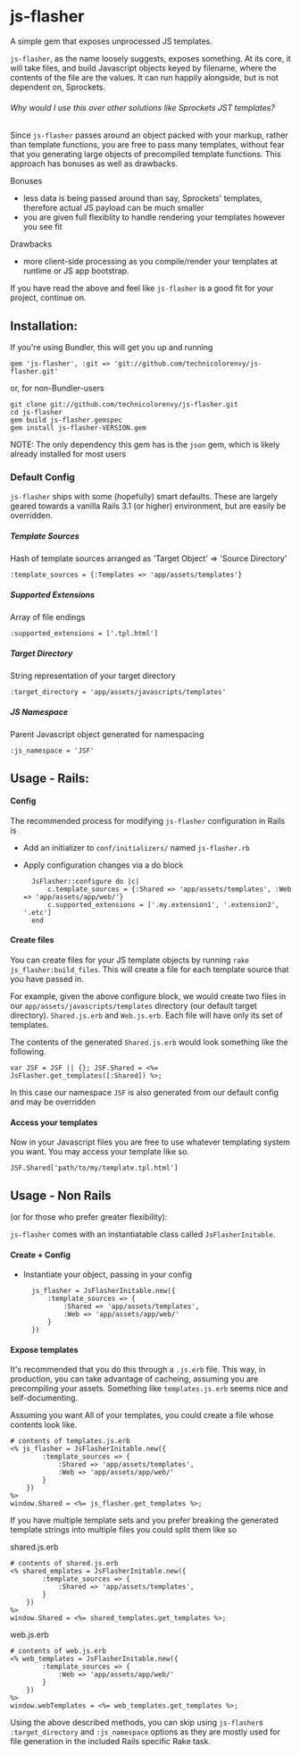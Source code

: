 js-flasher
==========

A simple gem that exposes unprocessed JS templates.

`js-flasher`, as the name loosely suggests, exposes something. At its core, it will take files, and build Javascript objects keyed by filename, where the contents of the file are the values. It can run happily alongside, but is not dependent on, Sprockets.

###### Why would I use this over other solutions like Sprockets JST templates?

Since `js-flasher` passes around an object packed with your markup, rather than template functions, you are free to pass many templates, without fear that you generating large objects of precompiled template functions. This approach has bonuses as well as drawbacks.

Bonuses

- less data is being passed around than say, Sprockets' templates, therefore actual JS payload can be much smaller
- you are given full flexiblity to handle rendering your templates however you see fit

Drawbacks

- more client-side processing as you compile/render your templates at runtime or JS app bootstrap.

If you have read the above and feel like `js-flasher` is a good fit for your project, continue on.


## Installation:

If you're using Bundler, this will get you up and running 

    gem 'js-flasher', :git => 'git://github.com/technicolorenvy/js-flasher.git'


or, for non-Bundler-users 

    git clone git://github.com/technicolorenvy/js-flasher.git 
    cd js-flasher
    gem build js-flasher.gemspec
    gem install js-flasher-VERSION.gem

NOTE: The only dependency this gem has is the `json` gem, which is likely already installed for most users

### Default Config

`js-flasher` ships with some (hopefully) smart defaults. These are largely geared towards a vanilla Rails 3.1 (or higher) environment, but are easily be overridden.

##### Template Sources

Hash of template sources arranged as 'Target Object' => 'Source Directory'

    :template_sources = {:Templates => 'app/assets/templates'}


##### Supported Extensions

Array of file endings

    :supported_extensions = ['.tpl.html']

##### Target Directory

String representation of your target directory

    :target_directory = 'app/assets/javascripts/templates'

##### JS Namespace

Parent Javascript object generated for namespacing

    :js_namespace = 'JSF'

## Usage - Rails:

#### Config

The recommended process for modifying `js-flasher` configuration in Rails is

- Add an initializer to `conf/initializers/` named `js-flasher.rb`
- Apply configuration changes via a do block 

		JsFlasher::configure do |c|
			c.template_sources = {:Shared => 'app/assets/templates', :Web => 'app/assets/app/web/'}
			c.supported_extensions = ['.my.extension1', '.extension2', '.etc']
		end


#### Create files

You can create files for your JS template objects by running `rake js_flasher:build_files`. This will create a file for each template source that you have passed in.

For example, given the above configure block, we would create two files in our `app/assets/javascripts/templates` directory (our default target directory). `Shared.js.erb` and `Web.js.erb`. Each file will have only its set of templates.

The contents of the generated `Shared.js.erb` would look something like the following.

    var JSF = JSF || {}; JSF.Shared = <%= JsFlasher.get_templates([:Shared]) %>;

In this case our namespace `JSF` is also generated from our default config and may be overridden


#### Access your templates

Now in your Javascript files you are free to use whatever templating system you want. You may access your template like so.

    JSF.Shared['path/to/my/template.tpl.html']


## Usage - Non Rails 
(or for those who prefer greater flexibility):

`js-flasher` comes with an instantiatable class called `JsFlasherInitable`.

#### Create + Config

- Instantiate your object, passing in your config 

        js_flasher = JsFlasherInitable.new({
            :template_sources => {
                :Shared => 'app/assets/templates', 
                :Web => 'app/assets/app/web/'
            }
        })


#### Expose templates

It's recommended that you do this through a `.js.erb` file. This way, in production, you can take advantage of cacheing, assuming you are precompiling your assets. Something like `templates.js.erb` seems nice and self-documenting.

Assuming you want All of your templates, you could create a file whose contents look like.

    # contents of templates.js.erb
    <% js_flasher = JsFlasherInitable.new({
            :template_sources => {
                :Shared => 'app/assets/templates', 
                :Web => 'app/assets/app/web/'
            }
        })
    %>
    window.Shared = <%= js_flasher.get_templates %>;

If you have multiple template sets and you prefer breaking the generated template strings into multiple files you could split them like so

shared.js.erb

    # contents of shared.js.erb
    <% shared_emplates = JsFlasherInitable.new({
            :template_sources => {
                :Shared => 'app/assets/templates', 
            }
        })
    %>
    window.Shared = <%= shared_templates.get_templates %>;

web.js.erb

    # contents of web.js.erb
    <% web_templates = JsFlasherInitable.new({
            :template_sources => {
                :Web => 'app/assets/app/web/'
            }
        })
    %>
    window.webTemplates = <%= web_templates.get_templates %>;

Using the above described methods, you can skip using `js-flasher`s `:target_directory` and `:js_namespace` options as they are mostly used for file generation in the included Rails specific Rake task.



